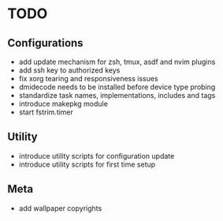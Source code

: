 # TODO

## Configurations
* add update mechanism for zsh, tmux, asdf and nvim plugins
* add ssh key to authorized keys
* fix xorg tearing and responsiveness issues
* dmidecode needs to be installed before device type probing
* standardize task names, implementations, includes and tags
* introduce makepkg module
* start fstrim.timer

## Utility
* introduce utility scripts for configuration update
* introduce utility scripts for first time setup

## Meta
* add wallpaper copyrights
